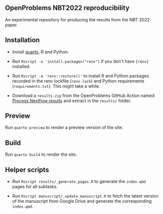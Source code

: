 ## OpenProblems NBT2022 reproducibility

An experimental repository for producing the results from the NBT 2022 paper.


## Installation

* Install [quarto](https://quarto.org), R and Python.

* Run `Rscript -e 'install.packages("renv")` if you don't have `{renv}` installed.

* Run `Rscript -e 'renv::restore()'` to install R and Python packages recorded in the renv lockfile (`renv.lock`) and Python requirements (`requirements.txt`).
  This might take a while.

* Download a `results.zip` from the OpenProblems GitHub Action named [Process Nextflow results](https://github.com/openproblems-bio/openproblems/actions/workflows/process_results.yml) and extract in the `results/` folder.

## Preview

Run `quarto preview` to render a preview version of the site.

## Build

Run `quarto build` to render the site.

## Helper scripts

* Run `Rscript results/_generate_pages.R` to generate the `index.qmd` pages for all subtasks.

* Run `Rscript manuscript/_update_manuscript.R` to fetch the latest version of the manuscript from Google Drive and generate the corresponding `index.qmd`.